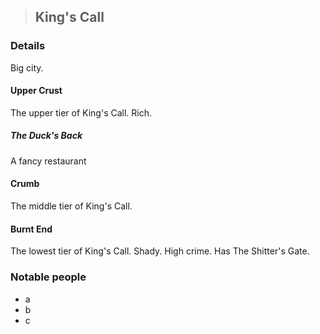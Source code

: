 >## King's Call

### Details

Big city.

#### Upper Crust

The upper tier of King's Call. Rich.

##### The Duck's Back

A fancy restaurant 

#### Crumb

The middle tier of King's Call. 

#### Burnt End

The lowest tier of King's Call. Shady. High crime. Has The Shitter's Gate.

### Notable people
- a
- b
- c

